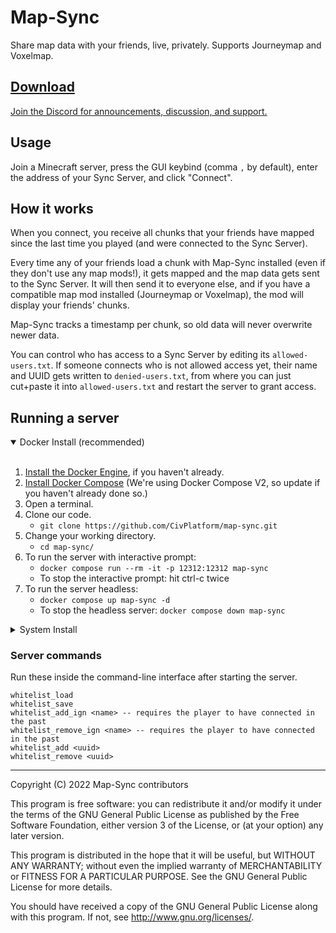 # Map-Sync

Share map data with your friends, live, privately.
Supports Journeymap and Voxelmap.

## [Download](https://github.com/CivPlatform/map-sync/releases)

[Join the Discord for announcements, discussion, and support.](https://discord.gg/khMPvWjnKt)

## Usage

Join a Minecraft server, press the GUI keybind (comma `,` by default), enter the address of your Sync Server, and click "Connect".

## How it works

When you connect, you receive all chunks that your friends have mapped since the last time you played (and were connected to the Sync Server).

Every time any of your friends load a chunk with Map-Sync installed (even if they don't use any map mods!), it gets mapped and the map data gets sent to the Sync Server. It will then send it to everyone else, and if you have a compatible map mod installed (Journeymap or Voxelmap), the mod will display your friends' chunks.

Map-Sync tracks a timestamp per chunk, so old data will never overwrite newer data.

You can control who has access to a Sync Server by editing its `allowed-users.txt`. If someone connects who is not allowed access yet, their name and UUID gets written to `denied-users.txt`, from where you can just cut+paste it into `allowed-users.txt` and restart the server to grant access.

## Running a server

<details open>
<summary>Docker Install (recommended)</summary>
<br />

1. [Install the Docker Engine](https://docs.docker.com/engine/install/), if you haven't already.
2. [Install Docker Compose](https://docs.docker.com/compose/install/) (We're using Docker Compose V2, so update if you haven't already done so.)
3. Open a terminal.
4. Clone our code. 
    - `git clone https://github.com/CivPlatform/map-sync.git`
5. Change your working directory. 
    - `cd map-sync/`
6. To run the server with interactive prompt: 
    - `docker compose run --rm -it -p 12312:12312 map-sync`
    - To stop the interactive prompt: hit ctrl-c twice
7. To run the server headless: 
    - `docker compose up map-sync -d`
    - To stop the headless server: `docker compose down map-sync`
</details>

<details>
<summary>System Install</summary>
<br />

- install [Bun](https://bun.sh/)
- clone code, `cd mapsync-server`
- `bun install`
- `bun run start`
- to stop, press Ctrl+C twice
</details>

### Server commands

Run these inside the command-line interface after starting the server.

```
whitelist_load
whitelist_save
whitelist_add_ign <name> -- requires the player to have connected in the past
whitelist_remove_ign <name> -- requires the player to have connected in the past
whitelist_add <uuid>
whitelist_remove <uuid>
```

---

Copyright (C) 2022 Map-Sync contributors

This program is free software: you can redistribute it and/or modify
it under the terms of the GNU General Public License as published by
the Free Software Foundation, either version 3 of the License, or
(at your option) any later version.

This program is distributed in the hope that it will be useful,
but WITHOUT ANY WARRANTY; without even the implied warranty of
MERCHANTABILITY or FITNESS FOR A PARTICULAR PURPOSE. See the
GNU General Public License for more details.

You should have received a copy of the GNU General Public License
along with this program. If not, see <http://www.gnu.org/licenses/>.
